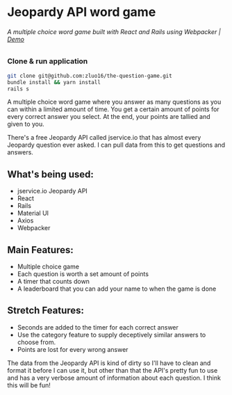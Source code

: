 # Jeopardy API word game
###### A multiple choice word game built with React and Rails using Webpacker | [Demo](https://multiple-choice-trivia.herokuapp.com/#/)

### Clone & run application
```bash
git clone git@github.com:zluo16/the-question-game.git
bundle install && yarn install
rails s
```

A multiple choice word game where you answer as many questions as you can within a limited amount of time. You get a certain amount of points for every correct answer you select. At the end, your points are tallied and given to you.

There's a free Jeopardy API called jservice.io that has almost every Jeopardy question ever asked. I can pull data from this to get questions and answers.

## What's being used:
- jservice.io Jeopardy API
- React
- Rails
- Material UI
- Axios
- Webpacker

## Main Features:
- Multiple choice game
- Each question is worth a set amount of points
- A timer that counts down
- A leaderboard that you can add your name to when the game is done

## Stretch Features:
- Seconds are added to the timer for each correct answer
- Use the category feature to supply deceptively similar answers to choose from.
- Points are lost for every wrong answer

The data from the Jeopardy API is kind of dirty so I'll have to clean and format it before I can use it, but other than that the API's pretty fun to use and has a very verbose amount of information about each question. I think this will be fun!

